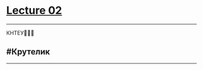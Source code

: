 ﻿# [Lecture 02](#https://www.youtube.com/watch?v=dQw4w9WgXcQ&ab_channel=RickAstley)
* * *
КНТЕУ🙉🙉🙉
## #Крутелик
***
